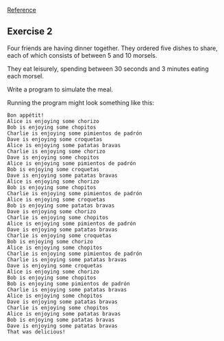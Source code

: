 [Reference](http://whipperstacker.com/2015/10/05/3-trivial-concurrency-exercises-for-the-confused-newbie-gopher/)

## Exercise 2
Four friends are having dinner together. They ordered five dishes to share, each of which consists of between 5 and 10 morsels.

They eat leisurely, spending between 30 seconds and 3 minutes eating each morsel.

Write a program to simulate the meal.

Running the program might look something like this:

```
Bon appétit!
Alice is enjoying some chorizo
Bob is enjoying some chopitos
Charlie is enjoying some pimientos de padrón
Dave is enjoying some croquetas
Alice is enjoying some patatas bravas
Charlie is enjoying some chorizo
Dave is enjoying some chopitos
Alice is enjoying some pimientos de padrón
Bob is enjoying some croquetas
Dave is enjoying some patatas bravas
Alice is enjoying some chorizo
Bob is enjoying some chopitos
Charlie is enjoying some pimientos de padrón
Alice is enjoying some croquetas
Bob is enjoying some patatas bravas
Dave is enjoying some chorizo
Charlie is enjoying some chopitos
Alice is enjoying some pimientos de padrón
Dave is enjoying some patatas bravas
Charlie is enjoying some croquetas
Bob is enjoying some chorizo
Alice is enjoying some chopitos
Charlie is enjoying some pimientos de padrón
Charlie is enjoying some patatas bravas
Dave is enjoying some croquetas
Alice is enjoying some chorizo
Bob is enjoying some chopitos
Bob is enjoying some pimientos de padrón
Charlie is enjoying some patatas bravas
Alice is enjoying some chopitos
Dave is enjoying some patatas bravas
Charlie is enjoying some chopitos
Alice is enjoying some patatas bravas
Bob is enjoying some patatas bravas
Dave is enjoying some patatas bravas
That was delicious!
```
